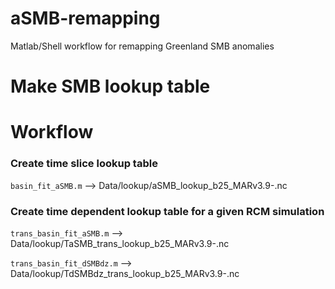 # aSMB-remapping
Matlab/Shell workflow for remapping Greenland SMB anomalies

# Make SMB lookup table

# Workflow
### Create time slice lookup table 
`basin_fit_aSMB.m`
--> Data/lookup/aSMB_lookup_b25_MARv3.9-<scenario>.nc

### Create time dependent lookup table for a given RCM simulation

`trans_basin_fit_aSMB.m`
--> Data/lookup/TaSMB_trans_lookup_b25_MARv3.9-<scenario>.nc

`trans_basin_fit_dSMBdz.m`
--> Data/lookup/TdSMBdz_trans_lookup_b25_MARv3.9-<scenario>.nc

